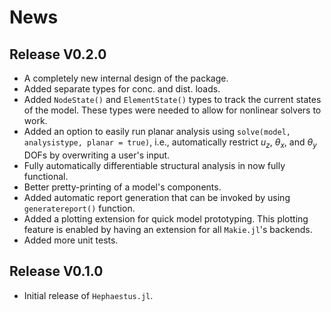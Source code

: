 # News

## Release V0.2.0

- A completely new internal design of the package.
- Added separate types for conc. and dist. loads.
- Added `NodeState()` and `ElementState()` types to track the current states of the model. These types were needed to allow for nonlinear solvers to work.
- Added an option to easily run planar analysis using `solve(model, analysistype, planar = true)`, i.e., automatically restrict $u_{z}$, $\theta_{x}$, and $\theta_{y}$ DOFs by overwriting a user's input.
- Fully automatically differentiable structural analysis in now fully functional.
- Better pretty-printing of a model's components.
- Added automatic report generation that can be invoked by using `generatereport()` function.
- Added a plotting extension for quick model prototyping. This plotting feature is enabled by having an extension for all `Makie.jl`'s backends.
- Added more unit tests.

## Release V0.1.0

- Initial release of `Hephaestus.jl`.